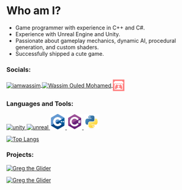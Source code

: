 # **Who am I?**

- Game programmer with experience in C++ and C#.
- Experience with Unreal Engine and Unity.
- Passionate about gameplay mechanics, dynamic AI, procedural generation, and custom shaders.
- Successfully shipped a cute game.

<h3 align="left">Socials:</h3>
<p align="left">
  <a href="https://www.youtube.com/channel/UC2QMwZIIqTGPIH0ZSqWJ1EQ" target="blank">
    <img align="center" src="https://raw.githubusercontent.com/rahuldkjain/github-profile-readme-generator/master/src/images/icons/Social/youtube.svg" alt="iamwassim" height="30" width="40" />
  </a>
  <a href="https://www.linkedin.com/in/wassim-ouled-mohamed/" target="_blank">
    <img align="center" src="https://github.com/dheereshagrwal/colored-icons/blob/master/public/logos/linkedin/linkedin.svg" alt="Wassim Ouled Mohamed" height="30" width="40" />
  </a>
  <a href="https://iamwassim.itch.io" target="_blank">
    <img align="center" src="https://github.com/itchio/itch/blob/master/src/static/images/logos/itchio-textless-pink.svg" alt="Wassim Ouled Mohamed" height="30" width="30" />
  </a>
</p>


<h3 align="left">Languages and Tools:</h3>
<p align="left"> 
  <a href="https://unity.com/" target="_blank" rel="noreferrer"> 
    <img src="https://static.wikia.nocookie.net/logopedia/images/c/ce/Unity_%28Icon%29.svg/revision/latest?cb=20210722101017" alt="unity" width="40" height="40"/> 
  </a> 
  <a href="https://unrealengine.com/" target="_blank" rel="noreferrer"> 
    <img src="https://cdn2.steamgriddb.com/logo_thumb/598fb37d8e3a1f127b3ba7700febc92e.png" alt="unreal" width="40" height="40"/> 
  </a> 
  <a href="https://www.w3schools.com/cpp/" target="_blank" rel="noreferrer"> 
    <img src="https://raw.githubusercontent.com/devicons/devicon/master/icons/cplusplus/cplusplus-original.svg" alt="cplusplus" width="40" height="40"/> 
  </a> 
  <a href="https://www.w3schools.com/cs/" target="_blank" rel="noreferrer"> 
    <img src="https://raw.githubusercontent.com/devicons/devicon/master/icons/csharp/csharp-original.svg" alt="csharp" width="40" height="40"/> 
  </a> 
  <a href="https://www.python.org" target="_blank" rel="noreferrer"> 
    <img src="https://raw.githubusercontent.com/devicons/devicon/master/icons/python/python-original.svg" alt="python" width="40" height="40"/> 
  </a> 
</p>


[![Top Langs](https://github-readme-stats.vercel.app/api/top-langs/?username=wassimcodes&layout=compact)](https://github.com/wassimcodes/github-readme-stats)

<h3 align="left">Projects:</h3> 
<a href="https://iamwassim.itch.io/greg-the-glider" target="_blank"> <img src="file:///C:/Users/woule/Pictures/GithubProjects/GregCover2-modified.png" alt="Greg the Glider" width="315" height="250" /> </a>

<a href="https://iamwassim.itch.io/greg-the-glider" target="_blank"> <img src="https://i.ytimg.com/an_webp/LXDMVYJXyZs/mqdefault_6s.webp?du=3000&sqp=CKe9ybwG&rs=AOn4CLARrMrBy5uJn8eXAO5l3VQ3pPi5SA" alt="Greg the Glider" width="315" height="250" /> </a>

